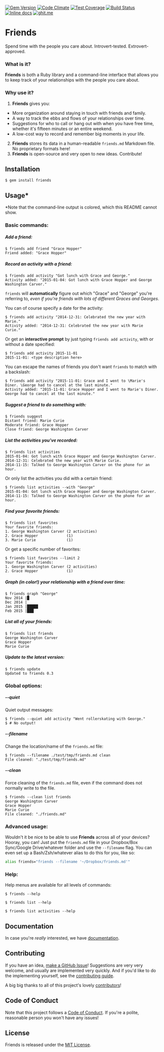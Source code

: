 [![Gem Version](https://badge.fury.io/rb/friends.svg)](https://badge.fury.io/rb/friends) [![Code Climate](https://codeclimate.com/github/JacobEvelyn/friends/badges/gpa.svg)](https://codeclimate.com/github/JacobEvelyn/friends) [![Test Coverage](https://codeclimate.com/github/JacobEvelyn/friends/badges/coverage.svg)](https://codeclimate.com/github/JacobEvelyn/friends) [![Build Status](https://travis-ci.org/JacobEvelyn/friends.svg)](https://travis-ci.org/JacobEvelyn/friends) [![Inline docs](http://inch-ci.org/github/JacobEvelyn/friends.png)](http://inch-ci.org/github/JacobEvelyn/friends) [![ghit.me](https://ghit.me/badge.svg?repo=JacobEvelyn/friends)](https://ghit.me/repo/JacobEvelyn/friends)

# Friends

Spend time with the people you care about. Introvert-tested.
Extrovert-approved.

### What is it?

**Friends** is both a Ruby library and a command-line interface that
allows you to keep track of your relationships with the people you
care about.

### Why use it?

1. **Friends** gives you:
  - More organization around staying in touch with friends and
    family.
  - A way to track the ebbs and flows of your relationships over
    time.
  - Suggestions for who to call or hang out with when you have free
    time, whether it's fifteen minutes or an entire weekend.
  - A low-cost way to record and remember big moments in your life.
2. **Friends** stores its data in a human-readable `friends.md`
  Markdown file. No proprietary formats here!
3. **Friends** is open-source and very open to new ideas. Contribute!

## Installation

```
$ gem install friends
```

## Usage*

*Note that the command-line output is colored, which this README cannot show.

### Basic commands:

##### Add a friend:

```
$ friends add friend "Grace Hopper"
Friend added: "Grace Hopper"
```
##### Record an activity with a friend:
```
$ friends add activity "Got lunch with Grace and George."
Activity added: "2015-01-04: Got lunch with Grace Hopper and George Washington Carver."
```
`friends` will **automatically** figure out which "Grace" and "George" you're referring to, *even if you're friends with lots of different Graces and Georges*.

You can of course specify a date for the activity:
```
$ friends add activity "2014-12-31: Celebrated the new year with Marie."
Activity added: "2014-12-31: Celebrated the new year with Marie Curie."
```
Or get an **interactive prompt** by just typing `friends add activity`, with or without a date specified:
```
$ friends add activity 2015-11-01
2015-11-01: <type description here>
```
You can escape the names of friends you don't want `friends` to match with a backslash:
```
$ friends add activity "2015-11-01: Grace and I went to \Marie's Diner. \George had to cancel at the last minute."
Activity added: "2015-11-01: Grace Hopper and I went to Marie's Diner. George had to cancel at the last minute."
```
##### Suggest a friend to do something with:
```
$ friends suggest
Distant friend: Marie Curie
Moderate friend: Grace Hopper
Close friend: George Washington Carver
```
##### List the activities you've recorded:
```
$ friends list activities
2015-01-04: Got lunch with Grace Hopper and George Washington Carver.
2014-12-31: Celebrated the new year with Marie Curie.
2014-11-15: Talked to George Washington Carver on the phone for an hour.
```
Or only list the activities you did with a certain friend:
```
$ friends list activities --with "George"
2015-01-04: Got lunch with Grace Hopper and George Washington Carver.
2014-11-15: Talked to George Washington Carver on the phone for an hour.

```
##### Find your favorite friends:
```
$ friends list favorites
Your favorite friends:
1. George Washington Carver (2 activities)
2. Grace Hopper             (1)
3. Marie Curie              (1)
```
Or get a specific number of favorites:
```
$ friends list favorites --limit 2
Your favorite friends:
1. George Washington Carver (2 activities)
2. Grace Hopper             (1)
```
##### Graph (in color!) your relationship with a friend over time:
```
$ friends graph "George"
Nov 2014 |█
Dec 2014 |
Jan 2015 |█████
Feb 2015 |███
```
##### List all of your friends:
```
$ friends list friends
George Washington Carver
Grace Hopper
Marie Curie
```
##### Update to the latest version:
```
$ friends update
Updated to friends 0.3
```
### Global options:

##### --quiet

Quiet output messages:
```
$ friends --quiet add activity "Went rollerskating with George."
$ # No output!
```

##### --filename

Change the location/name of the `friends.md` file:
```
$ friends --filename ./test/tmp/friends.md clean
File cleaned: "./test/tmp/friends.md"
```

##### --clean

Force cleaning of the `friends.md` file, even if the command does not
normally write to the file.
```
$ friends --clean list friends
George Washington Carver
Grace Hopper
Marie Curie
File cleaned: "./friends.md"
```

### Advanced usage:

Wouldn't it be nice to be able to use **Friends** across all of your
devices? Hooray, you can! Just put the `friends.md` file in your
Dropbox/Box Sync/Google Drive/whatever folder and use the
`--filename` flag. You can even set up a Bash/Zsh/whatever alias to
do this for you, like so:
```bash
alias friends="friends --filename '~/Dropbox/friends.md'"
```

### Help:

Help menus are available for all levels of commands:
```
$ friends --help
```
```
$ friends list --help
```
```
$ friends list activities --help
```

## Documentation

In case you're *really* interested, we have
[documentation](http://www.rubydoc.info/github/JacobEvelyn/friends).

## Contributing

If you have an idea,
[make a GitHub Issue](https://github.com/JacobEvelyn/friends/issues/new)!
Suggestions are very very welcome, and usually are implemented very
quickly. And if you'd like to do the implementing yourself, see the
[contributing guide](https://github.com/JacobEvelyn/friends/blob/master/CONTRIBUTING.md).

A big big thanks to all of this project's lovely
[contributors](https://github.com/JacobEvelyn/friends/graphs/contributors)!

## Code of Conduct

Note that this project follows a [Code of Conduct](https://github.com/JacobEvelyn/friends/blob/master/CODE_OF_CONDUCT.md).
If you're a polite, reasonable person you won't have any issues!

## License

Friends is released under the
[MIT License](https://github.com/JacobEvelyn/friends/blob/master/LICENSE.txt).

